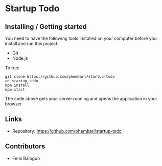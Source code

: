 # Startup Todo

## Installing / Getting started

You need to have the following tools installed on your computer before you install and run this project:

- Git
- Node.js

To run:

```shell
git clone https://github.com/phembarl/startup-todo
cd startup-todo
npm install
npm start
```

The code above gets your server running and opens the application in your browser

## Links

- Repository: https://github.com/phembarl/startup-todo

## Contributors

- Femi Balogun
